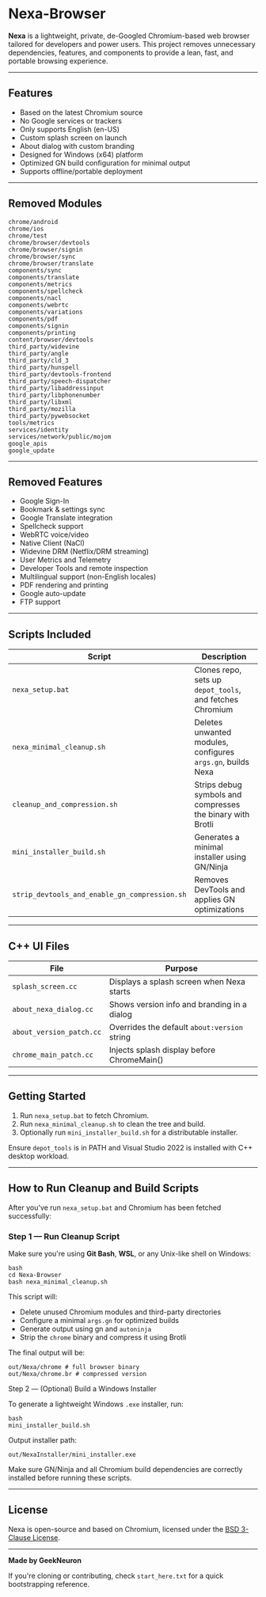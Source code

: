 # Nexa-Browser

**Nexa** is a lightweight, private, de-Googled Chromium-based web browser tailored for developers and power users. This project removes unnecessary dependencies, features, and components to provide a lean, fast, and portable browsing experience.

---

## Features

- Based on the latest Chromium source
- No Google services or trackers
- Only supports English (en-US)
- Custom splash screen on launch
- About dialog with custom branding
- Designed for Windows (x64) platform
- Optimized GN build configuration for minimal output
- Supports offline/portable deployment

---

## Removed Modules

```
chrome/android
chrome/ios
chrome/test
chrome/browser/devtools
chrome/browser/signin
chrome/browser/sync
chrome/browser/translate
components/sync
components/translate
components/metrics
components/spellcheck
components/nacl
components/webrtc
components/variations
components/pdf
components/signin
components/printing
content/browser/devtools
third_party/widevine
third_party/angle
third_party/cld_3
third_party/hunspell
third_party/devtools-frontend
third_party/speech-dispatcher
third_party/libaddressinput
third_party/libphonenumber
third_party/libxml
third_party/mozilla
third_party/pywebsocket
tools/metrics
services/identity
services/network/public/mojom
google_apis
google_update
```

---

## Removed Features

- Google Sign-In
- Bookmark & settings sync
- Google Translate integration
- Spellcheck support
- WebRTC voice/video
- Native Client (NaCl)
- Widevine DRM (Netflix/DRM streaming)
- User Metrics and Telemetry
- Developer Tools and remote inspection
- Multilingual support (non-English locales)
- PDF rendering and printing
- Google auto-update
- FTP support

---

## Scripts Included

| Script | Description |
|--------|-------------|
| `nexa_setup.bat` | Clones repo, sets up `depot_tools`, and fetches Chromium |
| `nexa_minimal_cleanup.sh` | Deletes unwanted modules, configures `args.gn`, builds Nexa |
| `cleanup_and_compression.sh` | Strips debug symbols and compresses the binary with Brotli |
| `mini_installer_build.sh` | Generates a minimal installer using GN/Ninja |
| `strip_devtools_and_enable_gn_compression.sh` | Removes DevTools and applies GN optimizations |

---

## C++ UI Files

| File | Purpose |
|------|---------|
| `splash_screen.cc` | Displays a splash screen when Nexa starts |
| `about_nexa_dialog.cc` | Shows version info and branding in a dialog |
| `about_version_patch.cc` | Overrides the default `about:version` string |
| `chrome_main_patch.cc` | Injects splash display before ChromeMain() |

---

## Getting Started

1. Run `nexa_setup.bat` to fetch Chromium.
2. Run `nexa_minimal_cleanup.sh` to clean the tree and build.
3. Optionally run `mini_installer_build.sh` for a distributable installer.

Ensure `depot_tools` is in PATH and Visual Studio 2022 is installed with C++ desktop workload.

---

## How to Run Cleanup and Build Scripts

After you've run `nexa_setup.bat` and Chromium has been fetched successfully:

### Step 1 — Run Cleanup Script

Make sure you're using **Git Bash**, **WSL**, or any Unix-like shell on Windows:

```
bash
cd Nexa-Browser
bash nexa_minimal_cleanup.sh
```
 
This script will:

- Delete unused Chromium modules and third-party directories
- Configure a minimal `args.gn` for optimized builds
- Generate output using gn and `autoninja`
- Strip the `chrome` binary and compress it using Brotli

The final output will be:

```
out/Nexa/chrome # full browser binary
out/Nexa/chrome.br # compressed version
```

Step 2 — (Optional) Build a Windows Installer

To generate a lightweight Windows `.exe` installer, run:

```
bash 
mini_installer_build.sh
```

Output installer path:

```
out/NexaInstaller/mini_installer.exe
```

Make sure GN/Ninja and all Chromium build dependencies are correctly installed before running these scripts.

---

## License

Nexa is open-source and based on Chromium, licensed under the [BSD 3-Clause License](https://opensource.org/licenses/BSD-3-Clause).

---

**Made by GeekNeuron**

If you're cloning or contributing, check `start_here.txt` for a quick bootstrapping reference.
